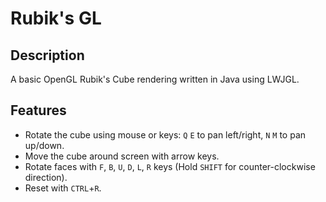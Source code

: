 # Rubik's GL
## Description
A basic OpenGL Rubik's Cube rendering written in Java using LWJGL.
## Features
- Rotate the cube using mouse or keys: `Q` `E` to pan left/right, `N` `M` to pan up/down.
- Move the cube around screen with arrow keys.
- Rotate faces with `F`, `B`, `U`, `D`, `L`, `R` keys (Hold `SHIFT` for counter-clockwise direction).
- Reset with `CTRL`+`R`.